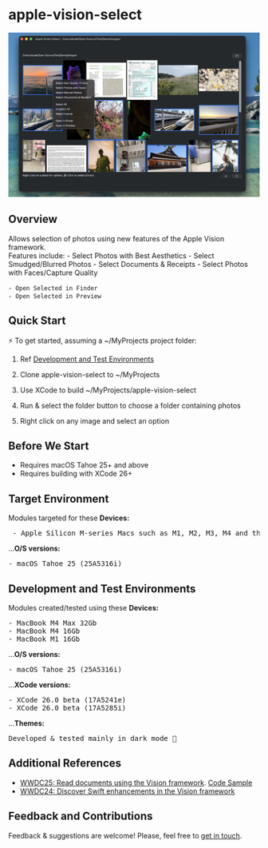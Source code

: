 # apple-vision-select

![apple-intelligence](https://github.com/on-device-ml/apple-vision-select/blob/main/avs-screenshot.jpg)

## Overview

Allows selection of photos using new features of the Apple Vision framework.<br>
Features include:
    - Select Photos with Best Aesthetics
    - Select Smudged/Blurred Photos
    - Select Documents & Receipts
    - Select Photos with Faces/Capture Quality
    
    - Open Selected in Finder
    - Open Selected in Preview


## Quick Start

⚡️ To get started, assuming a ~/MyProjects project folder:

1) Ref  [Development and Test Environments](#development-and-test-environments)

2) Clone apple-vision-select to ~/MyProjects

3) Use XCode to build ~/MyProjects/apple-vision-select

4) Run & select the folder button to choose a folder containing photos

5) Right click on any image and select an option


## Before We Start

- Requires macOS Tahoe 25+ and above
- Requires building with XCode 26+


## Target Environment

Modules targeted for these **Devices:**<br>
<pre>
 - Apple Silicon M-series Macs such as M1, M2, M3, M4 and their Pro, Max, and Ultra versions
</pre>

...**O/S versions:**<br>
<pre>
- macOS Tahoe 25 (25A5316i)
</pre>


## Development and Test Environments

Modules created/tested using these **Devices:**<br>
<pre>
- MacBook M4 Max 32Gb
- MacBook M4 16Gb
- MacBook M1 16Gb
</pre>

...**O/S versions:**<br>
<pre>
- macOS Tahoe 25 (25A5316i)
</pre>

...**XCode versions:**<br>
<pre>
- XCode 26.0 beta (17A5241e)
- XCode 26.0 beta (17A5285i)
</pre>
    
...**Themes:**<br>
<pre>
Developed & tested mainly in dark mode 🌙
</pre>


## Additional References

- [WWDC25: Read documents using the Vision framework](https://www.youtube.com/watch?v=H-GCNsXdKzM). [Code Sample](https://developer.apple.com/documentation/vision/recognize-tables-within-a-document)
- [WWDC24: Discover Swift enhancements in the Vision framework](https://www.youtube.com/watch?v=OkkVZJfp2MQ)


## Feedback and Contributions

Feedback & suggestions are welcome! Please, feel free to [get in touch](https://github.com/apple-vision-select).
